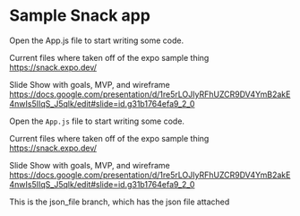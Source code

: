 # Sample Snack app


Open the App.js file to start writing some code.

Current files where taken off of the expo sample thing https://snack.expo.dev/

Slide Show with goals, MVP, and wireframe https://docs.google.com/presentation/d/1re5rLOJIyRFhUZCR9DV4YmB2akE4nwIs5IIqS_J5qlk/edit#slide=id.g31b1764efa9_2_0

Open the `App.js` file to start writing some code.

Current files where taken off of the expo sample thing
https://snack.expo.dev/

Slide Show with goals, MVP, and wireframe
https://docs.google.com/presentation/d/1re5rLOJIyRFhUZCR9DV4YmB2akE4nwIs5IIqS_J5qlk/edit#slide=id.g31b1764efa9_2_0


This is the json_file branch, which has the json file attached

